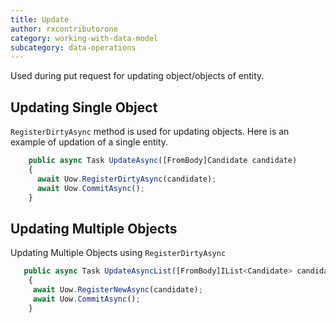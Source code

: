 ```yaml
---
title: Update
author: rxcontributorone
category: working-with-data-model
subcategory: data-operations 
---
```


Used during put request for updating object/objects of entity.

## Updating Single Object
`RegisterDirtyAsync` method is used for updating objects. Here is an example of updation of a single entity. 

```js
    public async Task UpdateAsync([FromBody]Candidate candidate)
    {
      await Uow.RegisterDirtyAsync(candidate);
      await Uow.CommitAsync();
    }
```    

## Updating Multiple Objects
Updating Multiple Objects using `RegisterDirtyAsync` 

```js
   public async Task UpdateAsyncList([FromBody]IList<Candidate> candidates)
    {     
     await Uow.RegisterNewAsync(candidate);
     await Uow.CommitAsync();
    }
```